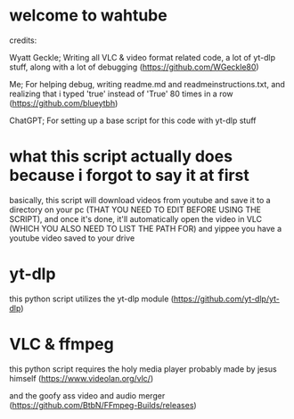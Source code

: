 # welcome to wahtube
credits: 

Wyatt Geckle; Writing all VLC & video format related code, a lot of yt-dlp stuff, along with a lot of debugging (https://github.com/WGeckle80)

Me; For helping debug, writing readme.md and readmeinstructions.txt, and realizing that i typed 'true' instead of 'True' 80 times in a row (https://github.com/blueytbh)

ChatGPT; For setting up a base script for this code with yt-dlp stuff

# what this script actually does because i forgot to say it at first

basically, this script will download videos from youtube and save it to a directory on your pc (THAT YOU NEED TO EDIT BEFORE USING THE SCRIPT), and once it's done, it'll automatically open the video in VLC (WHICH YOU ALSO NEED TO LIST THE PATH FOR) and yippee you have a youtube video saved to your drive

# yt-dlp

this python script utilizes the yt-dlp module (https://github.com/yt-dlp/yt-dlp)

# VLC & ffmpeg

this python script requires the holy media player probably made by jesus himself (https://www.videolan.org/vlc/)

and the goofy ass video and audio merger (https://github.com/BtbN/FFmpeg-Builds/releases)
